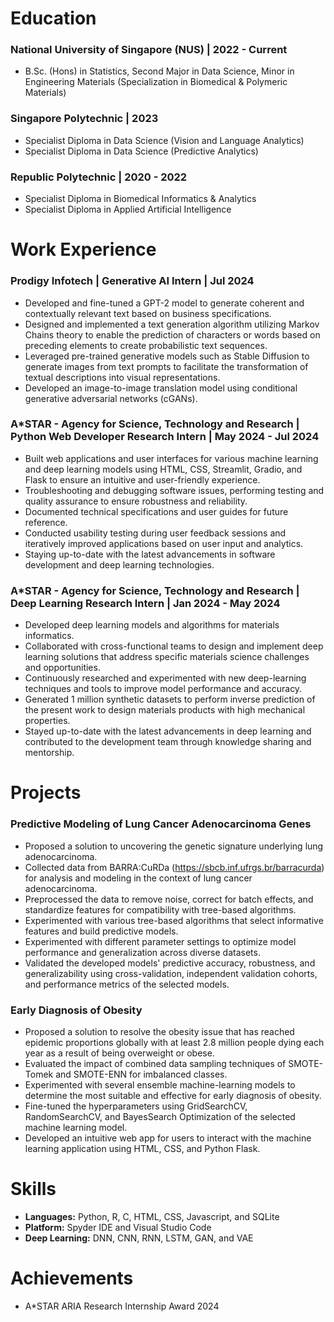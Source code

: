 # Education 
### **National University of Singapore (NUS) | 2022 - Current**

- B.Sc. (Hons) in Statistics, Second Major in Data Science, Minor in Engineering Materials (Specialization in Biomedical & Polymeric Materials)

### **Singapore Polytechnic | 2023**
- Specialist Diploma in Data Science (Vision and Language Analytics)
- Specialist Diploma in Data Science (Predictive Analytics)

### **Republic Polytechnic | 2020 - 2022**
- Specialist Diploma in Biomedical Informatics & Analytics 
- Specialist Diploma in Applied Artificial Intelligence

# Work Experience
### **Prodigy Infotech | Generative AI Intern | Jul 2024**
- Developed and fine-tuned a GPT-2 model to generate coherent and contextually relevant text based on business specifications.
- Designed and implemented a text generation algorithm utilizing Markov Chains theory to enable the prediction of characters or words based on preceding elements to create probabilistic text sequences.
- Leveraged pre-trained generative models such as Stable Diffusion to generate images from text prompts to facilitate the transformation of textual descriptions into visual representations.
- Developed an image-to-image translation model using conditional generative adversarial networks (cGANs).

### **A*STAR - Agency for Science, Technology and Research | Python Web Developer Research Intern | May 2024 - Jul 2024**
- Built web applications and user interfaces for various machine learning and deep learning models using HTML, CSS, Streamlit, Gradio, and Flask to ensure an intuitive and user-friendly experience. 
- Troubleshooting and debugging software issues, performing testing and quality assurance to ensure robustness and reliability.
- Documented technical specifications and user guides for future reference.
- Conducted usability testing during user feedback sessions and iteratively improved applications based on user input and analytics.
- Staying up-to-date with the latest advancements in software development and deep learning technologies.

### **A*STAR - Agency for Science, Technology and Research | Deep Learning Research Intern | Jan 2024 - May 2024**
- Developed deep learning models and algorithms for materials informatics.
- Collaborated with cross-functional teams to design and implement deep learning solutions that address specific materials science challenges and opportunities. 
- Continuously researched and experimented with new deep-learning techniques and tools to improve model performance and accuracy.
- Generated 1 million synthetic datasets to perform inverse prediction of the present work to design materials products with high mechanical properties.
- Stayed up-to-date with the latest advancements in deep learning and contributed to the development team through knowledge sharing and mentorship.

# Projects
### **Predictive Modeling of Lung Cancer Adenocarcinoma Genes**
- Proposed a solution to uncovering the genetic signature underlying lung adenocarcinoma. 
- Collected data from BARRA:CuRDa (https://sbcb.inf.ufrgs.br/barracurda) for analysis and modeling in the context of lung cancer adenocarcinoma.
- Preprocessed the data to remove noise, correct for batch effects, and standardize features for compatibility with tree-based algorithms.
- Experimented with various tree-based algorithms that select informative features and build predictive models.
- Experimented with different parameter settings to optimize model performance and generalization across diverse datasets.
- Validated the developed models' predictive accuracy, robustness, and generalizability using cross-validation, independent validation cohorts, and performance metrics of the selected models.

### **Early Diagnosis of Obesity**
- Proposed a solution to resolve the obesity issue that has reached epidemic proportions globally with at least 2.8 million people dying each year as a result of being overweight or obese.
- Evaluated the impact of combined data sampling techniques of SMOTE-Tomek and SMOTE-ENN for imbalanced classes.
- Experimented with several ensemble machine-learning models to determine the most suitable and effective for early diagnosis of obesity.
- Fine-tuned the hyperparameters using GridSearchCV, RandomSearchCV, and BayesSearch Optimization of the selected machine learning model.
- Developed an intuitive web app for users to interact with the machine learning application using HTML, CSS, and Python Flask. 


# Skills 
- **Languages:** Python, R, C, HTML, CSS, Javascript, and SQLite
- **Platform:** Spyder IDE and Visual Studio Code
- **Deep Learning:** DNN, CNN, RNN, LSTM, GAN, and VAE

# Achievements
- A*STAR ARIA Research Internship Award 2024


